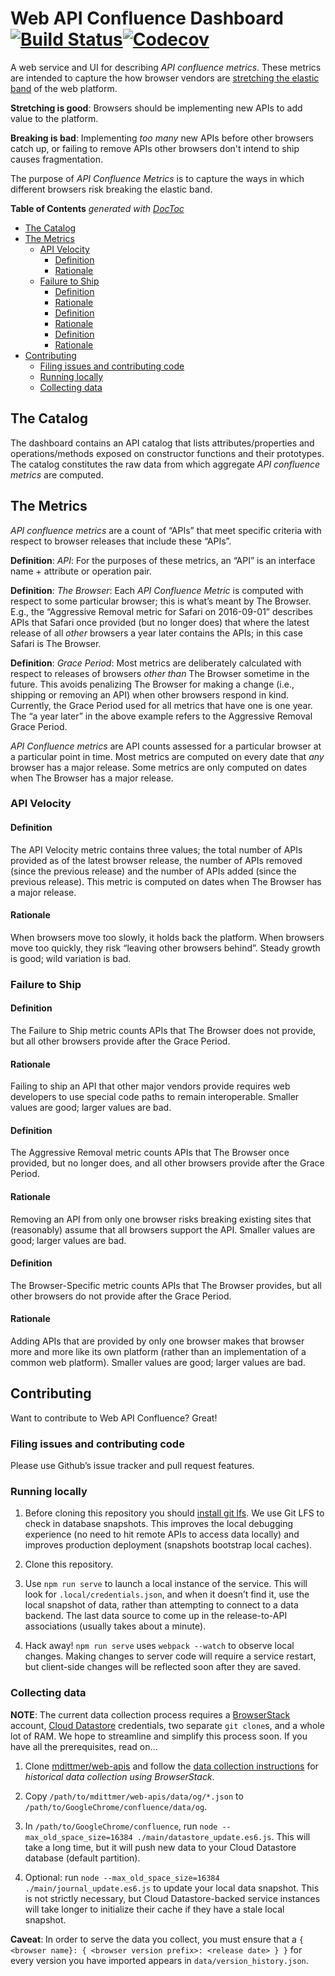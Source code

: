 # Web API Confluence Dashboard [![Build Status](https://travis-ci.org/GoogleChrome/confluence.svg?branch=master)](https://travis-ci.org/GoogleChrome/confluence)[![Codecov](https://img.shields.io/codecov/c/github/GoogleChrome/confluence.svg)]()

A web service and UI for describing *API confluence metrics*. These metrics are
intended to capture the how browser vendors
are
[stretching the elastic band](https://docs.google.com/presentation/d/1pfu-wAxbkVN41Zgg9P3ln9tJB9AwKh9T3btyWvd17Rk/edit#slide=id.g1c2be92856_0_10) of
the web platform.

**Stretching is good**: Browsers should be implementing new APIs to add value to
the platform.

**Breaking is bad**: Implementing *too many* new APIs before other browsers
catch up, or failing to remove APIs other browsers don't intend to ship causes
fragmentation.

The purpose of *API Confluence Metrics* is to capture the ways in which
different browsers risk breaking the elastic band.

<!-- START doctoc generated TOC please keep comment here to allow auto update -->
<!-- DON'T EDIT THIS SECTION, INSTEAD RE-RUN doctoc TO UPDATE -->
**Table of Contents**  *generated with [DocToc](https://github.com/thlorenz/doctoc)*

- [The Catalog](#the-catalog)
- [The Metrics](#the-metrics)
  - [API Velocity](#api-velocity)
    - [Definition](#definition)
    - [Rationale](#rationale)
  - [Failure to Ship](#failure-to-ship)
    - [Definition](#definition-1)
    - [Rationale](#rationale-1)
    - [Definition](#definition-2)
    - [Rationale](#rationale-2)
    - [Definition](#definition-3)
    - [Rationale](#rationale-3)
- [Contributing](#contributing)
  - [Filing issues and contributing code](#filing-issues-and-contributing-code)
  - [Running locally](#running-locally)
  - [Collecting data](#collecting-data)

<!-- END doctoc generated TOC please keep comment here to allow auto update -->

## The Catalog

The dashboard contains an API catalog that lists attributes/properties and
operations/methods exposed on constructor functions and their prototypes. The
catalog constitutes the raw data from which aggregate *API confluence metrics*
are computed.

## The Metrics

*API confluence metrics* are a count of “APIs” that meet specific criteria with
respect to browser releases that include these “APIs”.

**Definition**: *API*: For the purposes of these metrics, an “API” is an
interface name + attribute or operation pair.

**Definition**: *The Browser*: Each *API Confluence Metric* is computed with
respect to some particular browser; this is what’s meant by The Browser. E.g.,
the “Aggressive Removal metric for Safari on 2016-09-01” describes APIs that
Safari once provided (but no longer does) that where the latest release of all
*other* browsers a year later contains the APIs; in this case Safari is The
Browser.

**Definition**: *Grace Period*: Most metrics are deliberately calculated with
respect to releases of browsers *other than* The Browser sometime in the
future. This avoids penalizing The Browser for making a change (i.e., shipping
or removing an API) when other browsers respond in kind. Currently, the Grace
Period used for all metrics that have one is one year. The “a year later” in the
above example refers to the Aggressive Removal Grace Period.

*API Confluence metrics* are API counts assessed for a particular browser at a
particular point in time. Most metrics are computed on every date that *any*
browser has a major release. Some metrics are only computed on dates when The
Browser has a major release.

### API Velocity

#### Definition

The API Velocity metric contains three values; the total number of APIs provided
as of the latest browser release, the number of APIs removed (since the previous
release) and the number of APIs added (since the previous release). This metric
is computed on dates when The Browser has a major release.

#### Rationale

When browsers move too slowly, it holds back the platform. When browsers move
too quickly, they risk “leaving other browsers behind”. Steady growth is good;
wild variation is bad.

### Failure to Ship

#### Definition

The Failure to Ship metric counts APIs that The Browser does not provide, but
all other browsers provide after the Grace Period.

#### Rationale

Failing to ship an API that other major vendors provide requires web developers
to use special code paths to remain interoperable. Smaller values are good;
larger values are bad.

#### Definition

The Aggressive Removal metric counts APIs that The Browser once provided, but no
longer does, and all other browsers provide after the Grace Period.

#### Rationale

Removing an API from only one browser risks breaking existing sites that
(reasonably) assume that all browsers support the API. Smaller values are good;
larger values are bad.

#### Definition

The Browser-Specific metric counts APIs that The Browser provides, but all other
browsers do not provide after the Grace Period.

#### Rationale

Adding APIs that are provided by only one browser makes that browser more and
more like its own platform (rather than an implementation of a common web
platform). Smaller values are good; larger values are bad.

## Contributing

Want to contribute to Web API Confluence? Great!

### Filing issues and contributing code

Please use Github’s issue tracker and pull request features.

### Running locally

1. Before cloning this repository you
   should [install git lfs](https://git-lfs.github.com/). We use Git LFS to
   check in database snapshots. This improves the local debugging experience (no
   need to hit remote APIs to access data locally) and improves production
   deployment (snapshots bootstrap local caches).

2. Clone this repository.

3. Use `npm run serve` to launch a local instance of the service. This will look
   for `.local/credentials.json`, and when it doesn’t find it, use the local
   snapshot of data, rather than attempting to connect to a data backend. The
   last data source to come up in the release-to-API associations (usually takes
   about a minute).

4. Hack away! `npm run serve` uses `webpack --watch` to observe local
   changes. Making changes to server code will require a service restart, but
   client-side changes will be reflected soon after they are saved.

### Collecting data

**NOTE**: The current data collection process requires
a [BrowserStack](https://www.browserstack.com/)
account, [Cloud Datastore](https://cloud.google.com/datastore/) credentials, two
separate `git clone`s, and a whole lot of RAM. We hope to streamline and
simplify this process soon. If you have all the prerequisites, read on…

1. Clone [mdittmer/web-apis](https://github.com/mdittmer/web-apis) and follow
   the
   [data collection instructions](https://github.com/mdittmer/web-apis#setup-browserstack) for
   *historical data collection using BrowserStack*.

2. Copy `/path/to/mdittmer/web-apis/data/og/*.json` to
   `/path/to/GoogleChrome/confluence/data/og`.

3. In `/path/to/GoogleChrome/confluence`, run `node --max_old_space_size=16384
   ./main/datastore_update.es6.js`. This will take a long time, but it will push
   new data to your Cloud Datastore database (default partition).

4. Optional: run `node --max_old_space_size=16384 ./main/journal_update.es6.js`
   to update your local data snapshot. This is not strictly necessary, but Cloud
   Datastore-backed service instances will take longer to initialize their cache
   if they have a stale local snapshot.

**Caveat**: In order to serve the data you collect, you must ensure that a `{
<browser name}: { <browser version prefix>: <release date> } }` for every
version you have imported appears in `data/version_history.json`.
